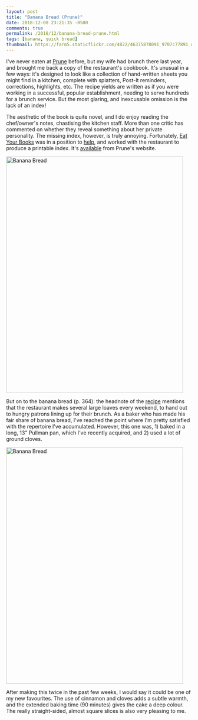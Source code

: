 ```yaml
---
layout: post
title: "Banana Bread (Prune)"
date: 2018-12-08 23:21:35 -0500
comments: true
permalink: /2018/12/banana-bread-prune.html
tags: [banana, quick bread]
thumbnail: https://farm5.staticflickr.com/4822/46375878091_9707c77891_q.jpg
---
```


I've never eaten at [Prune](https://prunerestaurant.com/) before, but my wife
had brunch there last year, and brought me back a copy of the restaurant's
cookbook. It's unusual in a few ways: it's designed to look like a 
collection of hand-written sheets you might find in a kitchen, complete
with splatters, Post-It reminders, corrections, highlights, etc. The
recipe yields are written as if you were working in a successful, popular 
establishment, needing to serve hundreds for a brunch service. But the most 
glaring, and inexcusable omission is the lack of an index!

The aesthetic of the book is quite novel, and I do enjoy reading
the chef/owner's notes, chastising the kitchen staff. More than one critic
has commented on whether they reveal something about her
private personality. The missing index, however, is truly annoying. 
Fortunately, [Eat Your Books](https://www.eatyourbooks.com/) was in a position
to [help](https://www.eatyourbooks.com/blog/2016/4/8/an-unusual-cookbook-gets-an-index), 
and worked with the restaurant to produce a printable index. It's [available](https://prunerestaurant.com/wordpress/wp-content/uploads/Prune-Index-Final-2.pdf) from Prune's website.

<a data-flickr-embed="true"  href="https://www.flickr.com/photos/gnuf/46375878091/in/photostream/" title="Banana Bread"><img src="https://farm5.staticflickr.com/4822/46375878091_9707c77891_z.jpg" width="480" height="640" alt="Banana Bread"></a><script async src="//embedr.flickr.com/assets/client-code.js" charset="utf-8"></script>

But on to the banana bread (p. 364): the headnote of the [recipe](https://www.thehungrytravelerblog.com/buttermilk-banana-bread/) mentions that the restaurant
makes several large loaves every weekend, to hand out to hungry patrons
lining up for their brunch. As a baker who has made his fair share of
banana bread, I've reached the point where I'm pretty satisfied with
the repertoire I've accumulated. However, this one was, 1) baked in a
long, 13" Pullman pan, which I've recently acquired, and 2) used a lot of
ground cloves.

<a data-flickr-embed="true"  href="https://www.flickr.com/photos/gnuf/45652903714/in/photostream/" title="Banana Bread"><img src="https://farm5.staticflickr.com/4850/45652903714_3e4fc53a06_z.jpg" width="480" height="640" alt="Banana Bread"></a><script async src="//embedr.flickr.com/assets/client-code.js" charset="utf-8"></script>

After making this twice in the past few weeks, I would say it could be
one of my new favourites. The use of cinnamon and cloves adds a subtle warmth,
and the extended baking time (90 minutes) gives the cake a deep colour. The
really straight-sided, almost square slices is also very pleasing to me.
